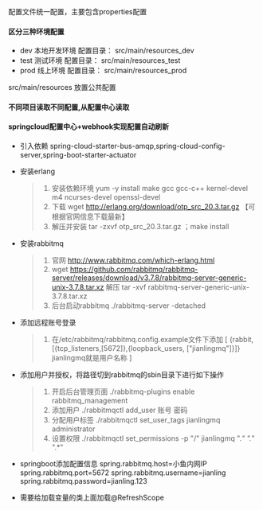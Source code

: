 配置文件统一配置，主要包含properties配置

#### 区分三种环境配置  
* dev  本地开发环境 配置目录： src/main/resources_dev  
* test 测试环境 配置目录： src/main/resources_test  
* prod 线上环境 配置目录： src/main/resources_prod  

src/main/resources 放置公共配置
#### 不同项目读取不同配置,从配置中心读取

#### springcloud配置中心+webhook实现配置自动刷新
* 引入依赖 spring-cloud-starter-bus-amqp,spring-cloud-config-server,spring-boot-starter-actuator

* 安装erlang
    > 1. 安装依赖环境 yum -y install make gcc gcc-c++ kernel-devel m4 ncurses-devel openssl-devel
    > 2. 下载 wget http://erlang.org/download/otp_src_20.3.tar.gz 【可根据官网信息下载最新】
    > 3. 解压并安装 tar -zxvf otp_src_20.3.tar.gz ；make install 
    
* 安装rabbitmq
    > 1. 官网 http://www.rabbitmq.com/which-erlang.html
    > 2. wget https://github.com/rabbitmq/rabbitmq-server/releases/download/v3.7.8/rabbitmq-server-generic-unix-3.7.8.tar.xz
         解压 tar -xvf rabbitmq-server-generic-unix-3.7.8.tar.xz
    > 3. 后台启动rabbitmq  ./rabbitmq-server -detached
    
* 添加远程账号登录
     > 1. 在/etc/rabbitmq/rabbitmq.config.example文件下添加 
        [
         {rabbit,[{tcp_listeners,[5672]},{loopback_users, ["jianlingmq"]}]}  jianlingmq就是用户名称
        ]
        
* 添加用户并授权，将路径切到rabbitmq的sbin目录下进行如下操作
    > 1. 开启后台管理页面 ./rabbitmq-plugins enable rabbitmq_management
    > 2. 添加用户 ./rabbitmqctl add_user 账号 密码
    > 3. 分配用户标签 ./rabbitmqctl set_user_tags jianlingmq administrator
    > 4. 设置权限 ./rabbitmqctl set_permissions -p "/" jianlingmq ".*" ".*" ".*"
    
* springboot添加配置信息
        spring.rabbitmq.host=小鱼内网IP
    	spring.rabbitmq.port=5672
    	spring.rabbitmq.username=jianling
    	spring.rabbitmq.password=jianling.123
  
* 需要给加载变量的类上面加载@RefreshScope
